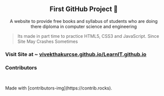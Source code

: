 <h2 align="center">First GitHub Project 🔰</h2>

<p align="center"> A website to provide free books and syllabus of students who are doing there diploma in computer science and engineering</p>

<p> 

> Its made in part time to practice HTML5, CSS3 and JavaScript.
Since Site May Crashes Sometimes</p>


<h3>Visit Site at ~ <a href="https://vivekthakurcse.github.io/LearnIT.github.io/">vivekthakurcse.github.io/LearnIT.github.io</a></h3>


<h3>Contributors </h3>
 <p align="center"> 
 <a href="https://github.com/vivekthakurcse/LearnIT.github.io/graphs/contributors"> 
   <img src="https://contrib.rocks/image?repo=vivekthakurcse/LearnIT.github.io" /> 
 </a> 
 </p> 
Made with [contributors-img](https://contrib.rocks).
 